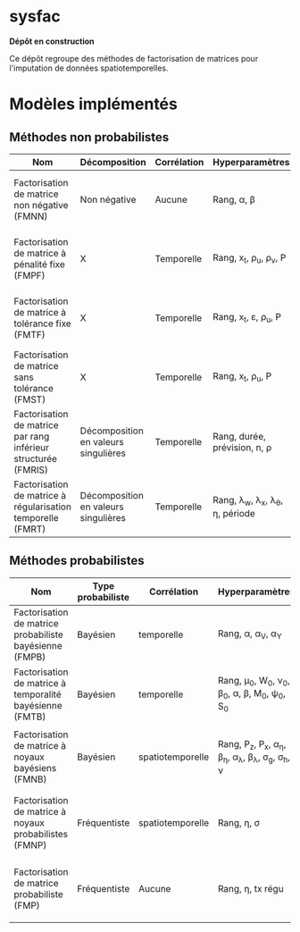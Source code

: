# sysfac
**Dépôt en construction**

Ce dépôt regroupe des méthodes de factorisation de matrices pour l'imputation de données spatiotemporelles. 

# Modèles implémentés

## Méthodes non probabilistes
| Nom | Décomposition | Corrélation | Hyperparamètres | Anglais | Notes |
| --- | --- | --- | --- | --- | --- | 
| Factorisation de matrice non négative (FMNN) | Non négative | Aucune | <p>Rang,  &alpha;,  &beta;</p> | Non-negative matrix factorization (NNMF) | X |
| Factorisation de matrice à pénalité fixe (FMPF) | X | Temporelle | <p>Rang,  x<sub>t</sub>,  &rho;<sub>u</sub>,  &rho;<sub>v</sub>,  P</p> | Fixed penalty matrix factorization (FPMF) | Apprentissage incrémental |
| Factorisation de matrice à tolérance fixe (FMTF) | X | Temporelle | <p>Rang,  x<sub>t</sub>,  &epsilon;,  &rho;<sub>u</sub>,  P</p> | Fixed tolerance matrix factorization (FTMF) | Apprentissage incrémental |
| Factorisation de matrice sans tolérance (FMST) | X | Temporelle | <p>Rang,  x<sub>t</sub>,  &rho;<sub>u</sub>,  P</p> | Zero tolerance matrix factorization (ZTMF) | Apprentissage incrémental |
| Factorisation de matrice par rang inférieur structurée (FMRIS) | Décomposition en valeurs singulières | Temporelle | <p>Rang,  durée,  prévision,  n,  &rho;</p> | Structured low rank matrix completion (SLRMC) | Ligne par ligne |
| Factorisation de matrice à régularisation temporelle (FMRT) | Décomposition en valeurs singulières | Temporelle | <p>Rang,  &lambda;<sub>w</sub>,  &lambda;<sub>x</sub>,  &lambda;<sub>&theta;</sub>,  &eta;,  période</p> | Temporal regularized matrix factorization (TRMF) | X |

## Méthodes probabilistes
| Nom | Type probabiliste | Corrélation | Hyperparamètres | Optimisation | Anglais | Notes |
| --- | --- | --- | --- | --- | --- | --- |
| Factorisation de matrice probabiliste bayésienne (FMPB) | Bayésien | temporelle | <p>Rang,  &alpha;,  &alpha;<sub>V</sub>,  &alpha;<sub>Y</sub></p> | MCCM | Bayesian probabilistic matrix factorization (NNMF) | X |
| Factorisation de matrice à temporalité bayésienne (FMTB) | Bayésien | temporelle | <p>Rang,  &mu;<sub>0</sub>,  W<sub>0</sub>,  &nu;<sub>0</sub>,  &beta;<sub>0</sub>,  &alpha;,  &beta;,  M<sub>0</sub>,  &psi;<sub>0</sub>,  S<sub>0</sub></p> | MCCM | Bayesian temporal matrix factorization (BTMF) | X |
| Factorisation de matrice à noyaux bayésiens (FMNB) | Bayésien | spatiotemporelle | <p>Rang,  P<sub>z</sub>,  P<sub>x</sub>,  &alpha;<sub>&eta;</sub>,  &beta;<sub>&eta;</sub>,  &alpha;<sub>&lambda;</sub>,  &beta;<sub>&lambda;</sub>,  &sigma;<sub>g</sub>,  &sigma;<sub>h</sub>,  &nu;</p> | Variationel | Kernelized bayesian matrix factorization (KBMF) | Noyaux : <p>Exponentiel<br>Gaussien<br>Périodique<p> |
| Factorisation de matrice à noyaux probabilistes (FMNP) | Fréquentiste | spatiotemporelle | <p>Rang,  &eta;,  &sigma;</p> | DG/DGS | Kernelized probabilistic matrix factorization (KPMF) | Noyaux : <p>Exponentiel<br>Gaussien<br>Périodique<p> |
| Factorisation de matrice probabiliste (FMP) | Fréquentiste| Aucune | <p>Rang,  &eta;,  tx régu</p> | DG | Probabilistic matrix factorization (PMF) | Variantes : <p>Prieures adaptatives<br>Contraintes</p> |

